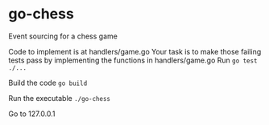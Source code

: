 # go-chess
Event sourcing for a chess game

Code to implement is at handlers/game.go
Your task is to make those failing tests pass by implementing the functions in handlers/game.go
Run `go test ./...`

Build the code
`go build`

Run the executable `./go-chess`

Go to 127.0.0.1



